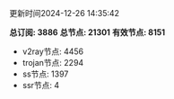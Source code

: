 更新时间2024-12-26 14:35:42

**总订阅: 3886**
**总节点: 21301**
**有效节点: 8151**
- v2ray节点: 4456
- trojan节点: 2294
- ss节点: 1397
- ssr节点: 4

